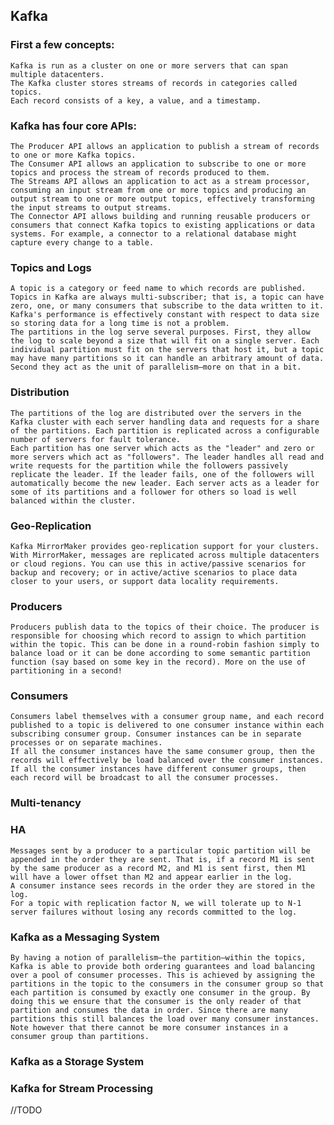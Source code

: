 ## Kafka
### First a few concepts:

    Kafka is run as a cluster on one or more servers that can span multiple datacenters.
    The Kafka cluster stores streams of records in categories called topics.
    Each record consists of a key, a value, and a timestamp. 
    
### Kafka has four core APIs:

    The Producer API allows an application to publish a stream of records to one or more Kafka topics.
    The Consumer API allows an application to subscribe to one or more topics and process the stream of records produced to them.
    The Streams API allows an application to act as a stream processor, consuming an input stream from one or more topics and producing an output stream to one or more output topics, effectively transforming the input streams to output streams.
    The Connector API allows building and running reusable producers or consumers that connect Kafka topics to existing applications or data systems. For example, a connector to a relational database might capture every change to a table. 
    
### Topics and Logs    

    A topic is a category or feed name to which records are published. Topics in Kafka are always multi-subscriber; that is, a topic can have zero, one, or many consumers that subscribe to the data written to it.
    Kafka's performance is effectively constant with respect to data size so storing data for a long time is not a problem. 
    The partitions in the log serve several purposes. First, they allow the log to scale beyond a size that will fit on a single server. Each individual partition must fit on the servers that host it, but a topic may have many partitions so it can handle an arbitrary amount of data. Second they act as the unit of parallelism—more on that in a bit. 
    
### Distribution

    The partitions of the log are distributed over the servers in the Kafka cluster with each server handling data and requests for a share of the partitions. Each partition is replicated across a configurable number of servers for fault tolerance. 
    Each partition has one server which acts as the "leader" and zero or more servers which act as "followers". The leader handles all read and write requests for the partition while the followers passively replicate the leader. If the leader fails, one of the followers will automatically become the new leader. Each server acts as a leader for some of its partitions and a follower for others so load is well balanced within the cluster. 
    
### Geo-Replication

    Kafka MirrorMaker provides geo-replication support for your clusters. With MirrorMaker, messages are replicated across multiple datacenters or cloud regions. You can use this in active/passive scenarios for backup and recovery; or in active/active scenarios to place data closer to your users, or support data locality requirements. 
    
### Producers

    Producers publish data to the topics of their choice. The producer is responsible for choosing which record to assign to which partition within the topic. This can be done in a round-robin fashion simply to balance load or it can be done according to some semantic partition function (say based on some key in the record). More on the use of partitioning in a second! 
    
### Consumers

    Consumers label themselves with a consumer group name, and each record published to a topic is delivered to one consumer instance within each subscribing consumer group. Consumer instances can be in separate processes or on separate machines.
    If all the consumer instances have the same consumer group, then the records will effectively be load balanced over the consumer instances.
    If all the consumer instances have different consumer groups, then each record will be broadcast to all the consumer processes.

### Multi-tenancy

### HA
    
    Messages sent by a producer to a particular topic partition will be appended in the order they are sent. That is, if a record M1 is sent by the same producer as a record M2, and M1 is sent first, then M1 will have a lower offset than M2 and appear earlier in the log.
    A consumer instance sees records in the order they are stored in the log.
    For a topic with replication factor N, we will tolerate up to N-1 server failures without losing any records committed to the log. 
    
### Kafka as a Messaging System
    
    By having a notion of parallelism—the partition—within the topics, Kafka is able to provide both ordering guarantees and load balancing over a pool of consumer processes. This is achieved by assigning the partitions in the topic to the consumers in the consumer group so that each partition is consumed by exactly one consumer in the group. By doing this we ensure that the consumer is the only reader of that partition and consumes the data in order. Since there are many partitions this still balances the load over many consumer instances. Note however that there cannot be more consumer instances in a consumer group than partitions. 
    
### Kafka as a Storage System

### Kafka for Stream Processing

//TODO


